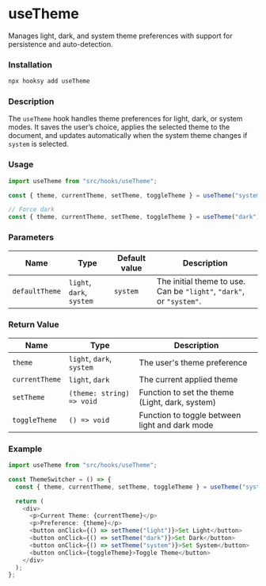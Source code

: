 # useTheme

Manages light, dark, and system theme preferences with support for persistence and auto-detection.

### Installation

```bash
npx hooksy add useTheme
```

### Description

The `useTheme` hook handles theme preferences for light, dark, or system modes. It saves the user’s choice, applies the selected theme to the document, and updates automatically when the system theme changes if `system` is selected.

### Usage

```typescript
import useTheme from "src/hooks/useTheme";

const { theme, currentTheme, setTheme, toggleTheme } = useTheme("system");

// Force dark
const { theme, currentTheme, setTheme, toggleTheme } = useTheme("dark");
```

### Parameters

| Name           | Type                      | Default value | Description                                                          |
| -------------- | ------------------------- | ------------- | -------------------------------------------------------------------- |
| `defaultTheme` | `light`, `dark`, `system` | `system`      | The initial theme to use. Can be `"light"`, `"dark"`, or `"system"`. |

### Return Value

| Name           | Type                      | Description                                     |
| -------------- | ------------------------- | ----------------------------------------------- |
| `theme`        | `light`, `dark`, `system` | The user's theme preference                     |
| `currentTheme` | `light`, `dark`           | The current applied theme                       |
| `setTheme`     | `(theme: string) => void` | Function to set the theme (Light, dark, system) |
| `toggleTheme`  | `() => void`              | Function to toggle between light and dark mode  |

### Example

```typescript
import useTheme from "src/hooks/useTheme";

const ThemeSwitcher = () => {
  const { theme, currentTheme, setTheme, toggleTheme } = useTheme("system");

  return (
    <div>
      <p>Current Theme: {currentTheme}</p>
      <p>Preference: {theme}</p>
      <button onClick={() => setTheme("light")}>Set Light</button>
      <button onClick={() => setTheme("dark")}>Set Dark</button>
      <button onClick={() => setTheme("system")}>Set System</button>
      <button onClick={toggleTheme}>Toggle Theme</button>
    </div>
  );
};
```
